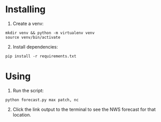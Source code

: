 # Installing

1. Create a venv:
```
mkdir venv && python -m virtualenv venv
source venv/bin/activate
```

2. Install dependencies:
```    
pip install -r requirements.txt
```
# Using

1. Run the script:
```
python forecast.py max patch, nc
```
2. Click the link output to the terminal to see the NWS forecast for that location.

